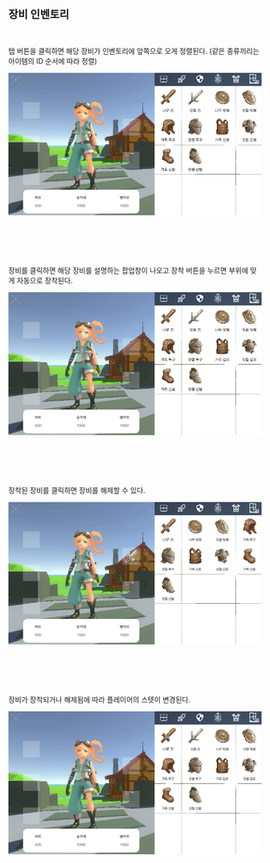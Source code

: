 ## 장비 인벤토리

<br>

탭 버튼을 클릭하면 해당 장비가 인벤토리에 앞쪽으로 오게 정렬된다. (같은 종류끼리는 아이템의 ID 순서에 따라 정렬)

![정렬](./inventory_equip_tab.gif)

<br>
<br>
<br>
<br>

장비를 클릭하면 해당 장비를 설명하는 팝업창이 나오고 장착 버튼을 누르면 부위에 맞게 자동으로 장착된다.

![장착](./inventory_equip_equip.gif)

<br>
<br>
<br>
<br>

장착된 장비를 클릭하면 장비를 해제할 수 있다.

![장착 해제](./inventory_equip_unequip.gif)

<br>
<br>
<br>
<br>

장비가 장착되거나 해제됨에 따라 플레이어의 스텟이 변경된다.

![스텟 변경](./inventory_equip_stat.gif)